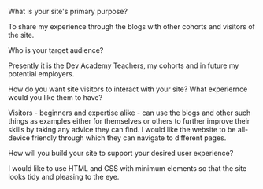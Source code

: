 What is your site's primary purpose?

To share my experience through the blogs with other cohorts and visitors of the site.

Who is your target audience?

Presently it is the Dev Academy Teachers, my cohorts and in future my potential employers.

How do you want site visitors to interact with your site? What experiernce would you like them to have?

Visitors - beginners and expertise alike - can use the blogs and other such things as examples either for themselves or others to further improve their skills by taking any advice they can find. I would like the website to be all- device friendly through which they can navigate to different pages.

How will you build your site to support your desired user experience?

I would like to use HTML and CSS with minimum elements so that the site looks tidy and pleasing to the eye.